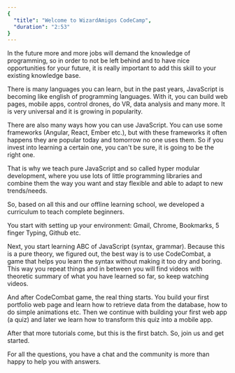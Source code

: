 ```yaml
---
{
  "title": "Welcome to WizardAmigos CodeCamp",
  "duration": "2:53"
}
---
```


In the future more and more jobs will demand the knowledge of programming, so in order to not be left behind and to have nice opportunities for your future, it is really important to add this skill to your existing knowledge base.

There is many languages you can learn, but in the past years, JavaScript is becoming like english of programming languages. With it, you can build web pages, mobile apps, control drones, do VR, data analysis and many more. It is very universal and it is growing in popularity.

There are also many ways how you can use JavaScript. You can use some frameworks (Angular, React, Ember etc.), but with these frameworks it often happens they are popular today and tomorrow no one uses them. So if you invest into learning a certain one, you can't be sure, it is going to be the right one.

That is why we teach pure JavaScript and so called hyper modular development, where you use lots of little programming libraries and combine them the way you want and stay flexible and able to adapt to new trends/needs.

So, based on all this and our offline learning school, we developed a curriculum to teach complete beginners.

You start with setting up your environment: Gmail, Chrome, Bookmarks, 5 finger Typing, Github etc.

Next, you start learning ABC of JavaScript (syntax, grammar). Because this is a pure theory, we figured out, the best way is to use CodeCombat, a game that helps you learn the syntax without making it too dry and boring. This way you repeat things and in between you will find videos with theoretic summary of what you have learned so far, so keep watching videos.

And after CodeCombat game, the real thing starts. You build your first portfolio web page and learn how to retrieve data from the database, how to do simple animations etc. Then we continue with building your first web app (a quiz) and later we learn how to transform this quiz into a mobile app.

After that more tutorials come, but this is the first batch. So, join us and get started.

For all the questions, you have a chat and the community is more than happy to help you with answers.
